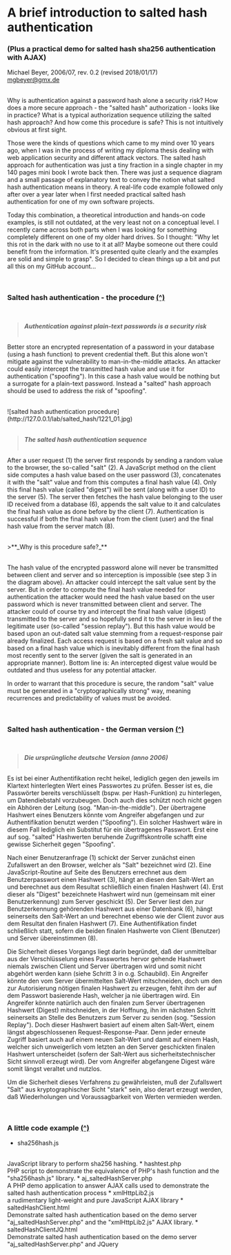 # A brief introduction to salted hash authentication
### (Plus a practical demo for salted hash sha256 authentication with AJAX)

Michael Beyer, 2006/07, rev. 0.2 (revised 2018/01/17)
<br/>
<mgbeyer@gmx.de>

<br/>
<a name="_top"></a>
Why is authentication against a password hash alone a security risk? How does a more secure approach - the "salted hash" authorization - looks like in practice? What is a typical authorization sequence utilizing the salted hash approach? And how come this procedure is safe? This is not intuitively obvious at first sight.

Those were the kinds of questions which came to my mind over 10 years ago, when I was in the process of writing my diploma thesis dealing with web application security and different attack vectors. The salted hash approach for authentication was just a tiny fraction in a single chapter in my 140 pages mini book I wrote back then. There was just a sequence diagram and a small passage of explanatory text to convey the notion what salted hash authentication means in theory. A real-life code example followed only after over a year later when I first needed practical salted hash authentication for one of my own software projects.

Today this combination, a theoretical introduction and hands-on code examples, is still not outdated, at the very least not on a conceptual level. I recently came across both parts when I was looking for something completely different on one of my older hard drives. So I thought: "Why let this rot in the dark with no use to it at all? Maybe someone out there could benefit from the information. It's presented quite clearly and the examples are solid and simple to grasp". So I decided to clean things up a bit and put all this on my GitHub account...


<a name="procedure"></a>
<br/>
### Salted hash authentication - the procedure [(^)](#_top)
<br/>

>**_Authentication against plain-text passwords is a security risk_**
<br/><br/>

Better store an encrypted representation of a password in your database (using a hash function) to prevent credential theft. But this alone won't mitigate against the vulnerability to man-in-the-middle attacks. An attacker could easily intercept the transmitted hash value and use it for authentication ("spoofing"). In this case a hash value would be nothing but a surrogate for a plain-text password. Instead a "salted" hash approach should be used to address the risk of "spoofing".

<br/>
![salted hash authentication procedure](http://127.0.0.1/lab/salted_hash/1221_01.jpg)
<br/><br/>

>**_The salted hash authentication sequence_** &nbsp;&nbsp; 
<br/><br/>

After a user request (1) the server first responds by sending a random value to the browser, the so-called "salt" (2). A JavaScript method on the client side computes a hash value based on the user password (3), concatenates it with the "salt" value and from this computes a final hash value (4). Only this final hash value (called "digest") will be sent (along with a user ID) to the server (5). The server then fetches the hash value belonging to the user ID received from a database (6), appends the salt value to it and calculates the final hash value as done before by the client (7). Authentication is successful if both the final hash value from the client (user) and the final hash value from the server match (8).

<br/>
>**_Why is this procedure safe?_**
<br/><br/>

The hash value of the encrypted password alone will never be transmitted between client and server and so interception is impossible (see step 3 in the diagram above). An attacker could intercept the salt value sent by the server. But in order to compute the final hash value needed for authentication the attacker would need the hash value based on the user password which is never transmitted between client and server. The attacker could of course try and intercept the final hash value (digest) transmitted to the server and so hopefully send it to the server in lieu of the legitimate user (so-called "session replay"). But this hash value would be based upon an out-dated salt value stemming from a request-response pair already finalized. Each access request is based on a fresh salt value and so based on a final hash value which is inevitably different from the final hash most recently sent to the server (given the salt is generated in an appropriate manner). Bottom line is: An intercepted digest value would be outdated and thus useless for any potential attacker.

In order to warrant that this procedure is secure, the random "salt" value must be generated in a "cryptographically strong" way, meaning recurrences and predictability of values must be avoided.
<br/>

<a name="german"></a>
<br/>
### Salted hash authentication - the German version [(^)](#_top)
<br/>

>**_Die ursprüngliche deutsche Version (anno 2006)_** &nbsp;&nbsp; 
<br/><br/>

Es ist bei einer Authentifikation recht heikel, lediglich gegen den jeweils im Klartext hinterlegten Wert eines Passwortes zu prüfen. Besser ist es, die Passwörter bereits verschlüsselt (bspw. per Hash-Funktion) zu hinterlegen, um Datendiebstahl vorzubeugen. Doch auch dies schützt noch nicht gegen ein Abhören der Leitung (sog. "Man-in-the-middle"). Der übertragene Hashwert eines Benutzers könnte vom Angreifer abgefangen und zur Authentifikation benutzt werden ("Spoofing"). Ein solcher Hashwert wäre in diesem Fall lediglich ein Substitut für ein übertragenes Passwort. Erst eine auf sog. "salted" Hashwerten beruhende Zugriffskontrolle schafft eine gewisse Sicherheit gegen "Spoofing".

Nach einer Benutzeranfrage (1) schickt der Server zunächst einen Zufallswert an den Browser, welcher als "Salt" bezeichnet wird (2). Eine JavaScript-Routine auf Seite des Benutzers errechnet aus dem Benutzerpasswort einen Hashwert (3), hängt an diesen den Salt-Wert an und berechnet aus dem Resultat schließlich einen finalen Hashwert (4). Erst dieser als "Digest" bezeichnete Hashwert wird nun (gemeinsam mit einer Benutzerkennung) zum Server geschickt (5). Der Server liest den zur Benutzerkennung gehörenden Hashwert aus einer Datenbank (6), hängt seinerseits den Salt-Wert an und berechnet ebenso wie der Client zuvor aus dem Resultat den finalen Hashwert (7). Eine Authentifikation findet schließlich statt, sofern die beiden finalen Hashwerte von Client (Benutzer) und Server übereinstimmen (8).

Die Sicherheit dieses Vorgangs liegt darin begründet, daß der unmittelbar aus der Verschlüsselung eines Passwortes hervor gehende Hashwert niemals zwischen Client und Server übertragen wird und somit nicht abgehört werden kann (siehe Schritt 3 in o.g. Schaubild). Ein Angreifer könnte den vom Server übermittelten Salt-Wert mitschneiden, doch um den zur Autorisierung nötigen finalen Hashwert zu erzeugen, fehlt ihm der auf dem Passwort basierende Hash, welcher ja nie übertragen wird. Ein Angreifer könnte natürlich auch den finalen zum Server übertragenen Hashwert (Digest) mitschneiden, in der Hoffnung, ihn im nächsten Schritt seinerseits an Stelle des Benutzers zum Server zu senden (sog. "Session Replay"). Doch dieser Hashwert basiert auf einem alten Salt-Wert, einem längst abgeschlossenen Request-Response-Paar. Denn jeder erneute Zugriff basiert auch auf einem neuen Salt-Wert und damit auf einem Hash, welcher sich unweigerlich vom letzten an den Server geschickten finalen Hashwert unterscheidet (sofern der Salt-Wert aus sicherheitstechnischer Sicht sinnvoll erzeugt wird). Der vom Angreifer abgefangene Digest wäre somit längst veraltet und nutzlos. 

Um die Sicherheit dieses Verfahrens zu gewährleisten, muß der Zufallswert "Salt" aus kryptographischer Sicht "stark" sein, also derart erzeugt werden, daß Wiederholungen und Voraussagbarkeit von Werten vermieden werden.


<a name="examples"></a>
<br/>
### A little code example [(^)](#_top)

* sha256hash.js
<br/>
JavaScript library to perform sha256 hashing.
* hashtest.php
<br/>
PHP script to demonstrate the equivalence of PHP's hash function and the "sha256hash.js" library.
* aj_saltedHashServer.php
<br/>
A PHP demo application to answer AJAX calls used to demonstrate the salted hash authentication process
* xmlHttpLib2.js
<br/>
a rudimentary light-weight and pure JavaScript AJAX library
* saltedHashClient.html
<br/>
Demonstrate salted hash authentication based on the demo server "aj_saltedHashServer.php" and the "xmlHttpLib2.js" AJAX library.
* saltedHashClientJQ.html
<br/>
Demonstrate salted hash authentication based on the demo server "aj_saltedHashServer.php" and JQuery




